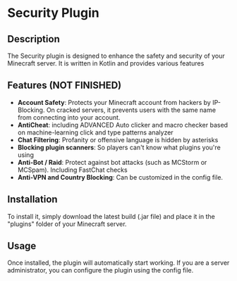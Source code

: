 # Security Plugin

## Description
The Security plugin is designed to enhance the safety and security of your Minecraft server. It is written in Kotlin and provides various features

## Features (NOT FINISHED)
- **Account Safety**: Protects your Minecraft account from hackers by IP-Blocking. On cracked servers, it prevents users with the same name from connecting into your account.
- **AntiCheat**: including ADVANCED Auto clicker and macro checker based on machine-learning click and type patterns analyzer
- **Chat Filtering**: Profanity or offensive language is hidden by asterisks
- **Blocking plugin scanners**: So players can't know what plugins you're using
- **Anti-Bot / Raid**: Protect against bot attacks (such as MCStorm or MCSpam). Including FastChat checks
- **Anti-VPN and Country Blocking**: Can be customized in the config file.

[//]: # (- **Everything customisable**)

## Installation
To install it, simply download the latest build (.jar file) and place it in the "plugins" folder of your Minecraft server.

## Usage
Once installed, the plugin will automatically start working. If you are a server administrator, you can configure the plugin using the config file.
